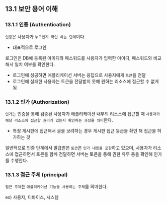 ## 13.1 보안 용어 이해

### 13.1.1 인증 (Authentication)

`인증`은 사용자가 `누구인지 확인 하는 단계`이다.

- 대표적으로 로그인

로그인은 DB에 등록된 아이디와 패스워드를 사용자가 입력한 아이디, 패스워드와 비교해서 일치 여부를 확인한다.

- 로그인에 성공하면 애플리케이션 서버는 응답으로 사용자에게 `토큰`을 전달
- 로그인에 실패한 사용자는 토큰을 전달받지 못해 원하는 리소스에 접근할 수 없게 됨

### 13.1.2 인가 (Authorization)

`인가`는 인증을 통해 검증된 사용자가 애플리케이션 내부의 리소스에 접근할 때 `사용자가 해당 리소스에 접근할 권리가 있는지 확인하는 과정을 의미`한다.

- 특정 게시판에 접근해서 글을 보려하는 경우 게시판 접근 등급을 확인 해 접근을 허가하는 것

일반적으로 인증 단계에서 발급받은 `토큰`은 `인가 내용을 포함`하고 있으며, 사용자가 리소스에 접근하면서 토큰을 함께 전달하면 서버는 토큰을 통해 권한 유무 등을 확인해 인가를 수행한다.

### 13.1.3 접근 주체 (principal)

`접근 주체`는 `애플리케이션 기능을 사용하는 주체`를 의미한다.

ex) 사용자, 디바이스, 시스템